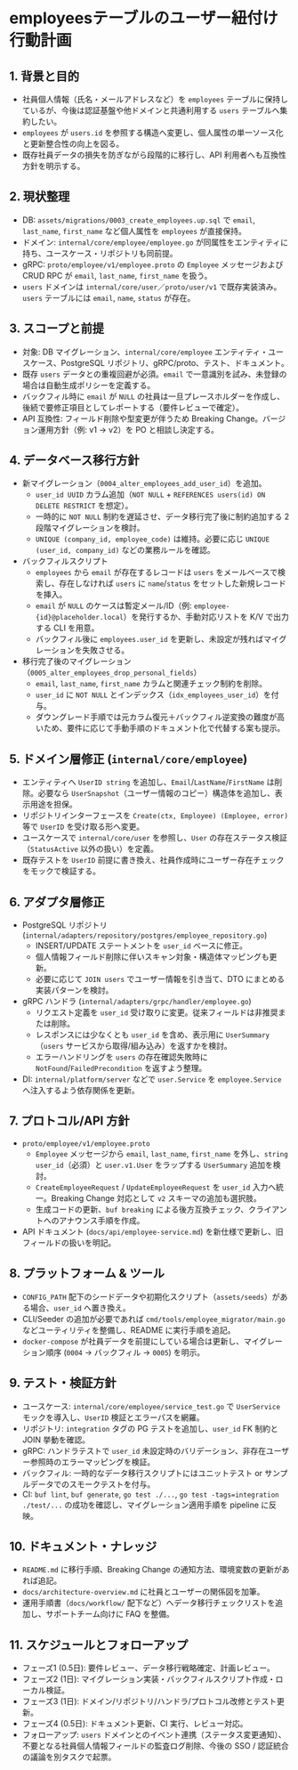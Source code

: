 # employeesテーブルのユーザー紐付け行動計画

## 1. 背景と目的
- 社員個人情報（氏名・メールアドレスなど）を `employees` テーブルに保持しているが、今後は認証基盤や他ドメインと共通利用する `users` テーブルへ集約したい。
- `employees` が `users.id` を参照する構造へ変更し、個人属性の単一ソース化と更新整合性の向上を図る。
- 既存社員データの損失を防ぎながら段階的に移行し、API 利用者へも互換性方針を明示する。

## 2. 現状整理
- DB: `assets/migrations/0003_create_employees.up.sql` で `email`, `last_name`, `first_name` など個人属性を `employees` が直接保持。
- ドメイン: `internal/core/employee/employee.go` が同属性をエンティティに持ち、ユースケース・リポジトリも同前提。
- gRPC: `proto/employee/v1/employee.proto` の `Employee` メッセージおよび CRUD RPC が `email`, `last_name`, `first_name` を扱う。
- `users` ドメインは `internal/core/user`／`proto/user/v1` で既存実装済み。`users` テーブルには `email`, `name`, `status` が存在。

## 3. スコープと前提
- 対象: DB マイグレーション、`internal/core/employee` エンティティ・ユースケース、PostgreSQL リポジトリ、gRPC/proto、テスト、ドキュメント。
- 既存 `users` データとの重複回避が必須。`email` で一意識別を試み、未登録の場合は自動生成ポリシーを定義する。
- バックフィル時に `email` が `NULL` の社員は一旦プレースホルダーを作成し、後続で要修正項目としてレポートする（要件レビューで確定）。
- API 互換性: フィールド削除や型変更が伴うため Breaking Change。バージョン運用方針（例: v1 -> v2）を PO と相談し決定する。

## 4. データベース移行方針
- 新マイグレーション（`0004_alter_employees_add_user_id`）を追加。
  - `user_id UUID` カラム追加（`NOT NULL` + `REFERENCES users(id) ON DELETE RESTRICT` を想定）。
  - 一時的に `NOT NULL` 制約を遅延させ、データ移行完了後に制約追加する 2 段階マイグレーションを検討。
  - `UNIQUE (company_id, employee_code)` は維持。必要に応じ `UNIQUE (user_id, company_id)` などの業務ルールを確認。
- バックフィルスクリプト
  - `employees` から `email` が存在するレコードは `users` をメールベースで検索し、存在しなければ `users` に `name`/`status` をセットした新規レコードを挿入。
  - `email` が `NULL` のケースは暫定メール/ID（例: `employee-{id}@placeholder.local`）を発行するか、手動対応リストを K/V で出力する CLI を用意。
  - バックフィル後に `employees.user_id` を更新し、未設定が残ればマイグレーションを失敗させる。
- 移行完了後のマイグレーション（`0005_alter_employees_drop_personal_fields`）
  - `email`, `last_name`, `first_name` カラムと関連チェック制約を削除。
  - `user_id` に `NOT NULL` とインデックス（`idx_employees_user_id`）を付与。
  - ダウングレード手順では元カラム復元＋バックフィル逆変換の難度が高いため、要件に応じて手動手順のドキュメント化で代替する案も提示。

## 5. ドメイン層修正 (`internal/core/employee`)
- エンティティへ `UserID string` を追加し、`Email`/`LastName`/`FirstName` は削除。必要なら `UserSnapshot`（ユーザー情報のコピー）構造体を追加し、表示用途を担保。
- リポジトリインターフェースを `Create(ctx, Employee) (Employee, error)` 等で `UserID` を受け取る形へ変更。
- ユースケースで `internal/core/user` を参照し、`User` の存在ステータス検証（`StatusActive` 以外の扱い）を定義。
- 既存テストを `UserID` 前提に書き換え、社員作成時にユーザー存在チェックをモックで検証する。

## 6. アダプタ層修正
- PostgreSQL リポジトリ (`internal/adapters/repository/postgres/employee_repository.go`)
  - INSERT/UPDATE ステートメントを `user_id` ベースに修正。
  - 個人情報フィールド削除に伴いスキャン対象・構造体マッピングも更新。
  - 必要に応じて `JOIN users` でユーザー情報を引き当て、DTO にまとめる実装パターンを検討。
- gRPC ハンドラ (`internal/adapters/grpc/handler/employee.go`)
  - リクエスト定義を `user_id` 受け取りに変更。従来フィールドは非推奨または削除。
  - レスポンスには少なくとも `user_id` を含め、表示用に `UserSummary`（`users` サービスから取得/組み込み）を返すかを検討。
  - エラーハンドリングを `users` の存在確認失敗時に `NotFound`/`FailedPrecondition` を返すよう整理。
- DI: `internal/platform/server` などで `user.Service` を `employee.Service` へ注入するよう依存関係を更新。

## 7. プロトコル/API 方針
- `proto/employee/v1/employee.proto`
  - `Employee` メッセージから `email`, `last_name`, `first_name` を外し、`string user_id`（必須）と `user.v1.User` をラップする `UserSummary` 追加を検討。
  - `CreateEmployeeRequest` / `UpdateEmployeeRequest` を `user_id` 入力へ統一。Breaking Change 対応として `v2` スキーマの追加も選択肢。
  - 生成コードの更新、`buf breaking` による後方互換チェック、クライアントへのアナウンス手順を作成。
- API ドキュメント (`docs/api/employee-service.md`) を新仕様で更新し、旧フィールドの扱いを明記。

## 8. プラットフォーム & ツール
- `CONFIG_PATH` 配下のシードデータや初期化スクリプト（`assets/seeds`）がある場合、`user_id` へ置き換え。
- CLI/Seeder の追加が必要であれば `cmd/tools/employee_migrator/main.go` などユーティリティを整備し、README に実行手順を追記。
- `docker-compose` が社員データを前提にしている場合は更新し、マイグレーション順序 (`0004` → バックフィル → `0005`) を明示。

## 9. テスト・検証方針
- ユースケース: `internal/core/employee/service_test.go` で `UserService` モックを導入し、`UserID` 検証とエラーパスを網羅。
- リポジトリ: `integration` タグの PG テストを追加し、`user_id` FK 制約と JOIN 挙動を確認。
- gRPC: ハンドラテストで `user_id` 未設定時のバリデーション、非存在ユーザー参照時のエラーマッピングを検証。
- バックフィル: 一時的なデータ移行スクリプトにはユニットテスト or サンプルデータでのスモークテストを付与。
- CI: `buf lint`, `buf generate`, `go test ./...`, `go test -tags=integration ./test/...` の成功を確認し、マイグレーション適用手順を pipeline に反映。

## 10. ドキュメント・ナレッジ
- `README.md` に移行手順、Breaking Change の通知方法、環境変数の更新があれば追記。
- `docs/architecture-overview.md` に社員とユーザーの関係図を加筆。
- 運用手順書（`docs/workflow/` 配下など）へデータ移行チェックリストを追加し、サポートチーム向けに FAQ を整備。

## 11. スケジュールとフォローアップ
- フェーズ1 (0.5日): 要件レビュー、データ移行戦略確定、計画レビュー。
- フェーズ2 (1日): マイグレーション実装・バックフィルスクリプト作成・ローカル検証。
- フェーズ3 (1日): ドメイン/リポジトリ/ハンドラ/プロトコル改修とテスト更新。
- フェーズ4 (0.5日): ドキュメント更新、CI 実行、レビュー対応。
- フォローアップ: `users` ドメインとのイベント連携（ステータス変更通知）、不要となる社員個人情報フィールドの監査ログ削除、今後の SSO / 認証統合の議論を別タスクで起票。
